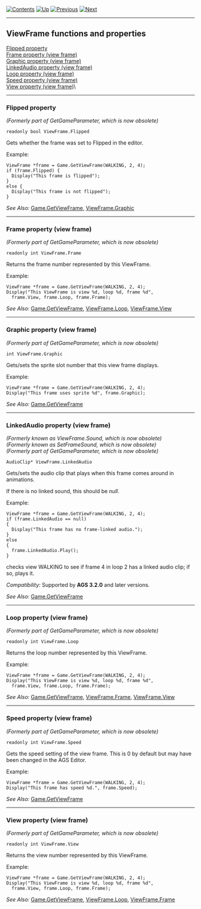 []()

[![Contents](contents.gif)](ags.md) [![Up](up.gif)](ags28.md#topic41)
[![Previous](back.gif)](ags78.md#topic73)
[![Next](forward.gif)](ags80.md#topic75)

------------------------------------------------------------------------

ViewFrame functions and properties
----------------------------------

[Flipped property](#ViewFrame.Flipped)\
[Frame property (view frame)](#ViewFrame.Frame)\
[Graphic property (view frame)](#ViewFrame.Graphic)\
[LinkedAudio property (view frame)](#ViewFrame.LinkedAudio)\
[Loop property (view frame)](#ViewFrame.Loop)\
[Speed property (view frame)](#ViewFrame.Speed)\
[View property (view frame)](#ViewFrame.View)\

------------------------------------------------------------------------

[]()

### Flipped property

*(Formerly part of GetGameParameter, which is now obsolete)*

    readonly bool ViewFrame.Flipped

Gets whether the frame was set to Flipped in the editor.

Example:

    ViewFrame *frame = Game.GetViewFrame(WALKING, 2, 4);
    if (frame.Flipped) {
      Display("This frame is flipped");
    }
    else {
      Display("This frame is not flipped");
    }

*See Also:* [Game.GetViewFrame](ags54.md#Game.GetViewFrame),
[ViewFrame.Graphic](ags79.md#ViewFrame.Graphic)

------------------------------------------------------------------------

[]()

### Frame property (view frame)

*(Formerly part of GetGameParameter, which is now obsolete)*

    readonly int ViewFrame.Frame

Returns the frame number represented by this ViewFrame.

Example:

    ViewFrame *frame = Game.GetViewFrame(WALKING, 2, 4);
    Display("This ViewFrame is view %d, loop %d, frame %d",
      frame.View, frame.Loop, frame.Frame);

*See Also:* [Game.GetViewFrame](ags54.md#Game.GetViewFrame),
[ViewFrame.Loop](ags79.md#ViewFrame.Loop),
[ViewFrame.View](ags79.md#ViewFrame.View)

------------------------------------------------------------------------

[]()

### Graphic property (view frame)

*(Formerly part of GetGameParameter, which is now obsolete)*

    int ViewFrame.Graphic

Gets/sets the sprite slot number that this view frame displays.

Example:

    ViewFrame *frame = Game.GetViewFrame(WALKING, 2, 4);
    Display("This frame uses sprite %d", frame.Graphic);

*See Also:* [Game.GetViewFrame](ags54.md#Game.GetViewFrame)

------------------------------------------------------------------------

[]()

### LinkedAudio property (view frame)

*(Formerly known as ViewFrame.Sound, which is now obsolete)*\
*(Formerly known as SetFrameSound, which is now obsolete)*\
*(Formerly part of GetGameParameter, which is now obsolete)*

    AudioClip* ViewFrame.LinkedAudio

Gets/sets the audio clip that plays when this frame comes around in
animations.

If there is no linked sound, this should be *null*.

Example:

    ViewFrame *frame = Game.GetViewFrame(WALKING, 2, 4);
    if (frame.LinkedAudio == null)
    {
      Display("This frame has no frame-linked audio.");
    }
    else
    {
      frame.LinkedAudio.Play();
    }

checks view WALKING to see if frame 4 in loop 2 has a linked audio clip;
if so, plays it.

*Compatibility:* Supported by **AGS 3.2.0** and later versions.

*See Also:* [Game.GetViewFrame](ags54.md#Game.GetViewFrame)

------------------------------------------------------------------------

[]()

### Loop property (view frame)

*(Formerly part of GetGameParameter, which is now obsolete)*

    readonly int ViewFrame.Loop

Returns the loop number represented by this ViewFrame.

Example:

    ViewFrame *frame = Game.GetViewFrame(WALKING, 2, 4);
    Display("This ViewFrame is view %d, loop %d, frame %d",
      frame.View, frame.Loop, frame.Frame);

*See Also:* [Game.GetViewFrame](ags54.md#Game.GetViewFrame),
[ViewFrame.Frame](ags79.md#ViewFrame.Frame),
[ViewFrame.View](ags79.md#ViewFrame.View)

------------------------------------------------------------------------

[]()

### Speed property (view frame)

*(Formerly part of GetGameParameter, which is now obsolete)*

    readonly int ViewFrame.Speed

Gets the speed setting of the view frame. This is 0 by default but may
have been changed in the AGS Editor.

Example:

    ViewFrame *frame = Game.GetViewFrame(WALKING, 2, 4);
    Display("This frame has speed %d.", frame.Speed);

*See Also:* [Game.GetViewFrame](ags54.md#Game.GetViewFrame)

------------------------------------------------------------------------

[]()

### View property (view frame)

*(Formerly part of GetGameParameter, which is now obsolete)*

    readonly int ViewFrame.View

Returns the view number represented by this ViewFrame.

Example:

    ViewFrame *frame = Game.GetViewFrame(WALKING, 2, 4);
    Display("This ViewFrame is view %d, loop %d, frame %d",
      frame.View, frame.Loop, frame.Frame);

*See Also:* [Game.GetViewFrame](ags54.md#Game.GetViewFrame),
[ViewFrame.Loop](ags79.md#ViewFrame.Loop),
[ViewFrame.Frame](ags79.md#ViewFrame.Frame)


